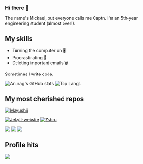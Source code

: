 ### Hi there 👋

The name's Mickael, but everyone calls me Captn.
I'm an 5th-year engineering student (almost over!).

## My skills
- Turning the computer on 🖥
- Procrastinating 🧠
- Deleting important emails 🗑️

Sometimes I write code.

![Anurag's GitHub stats](https://github-readme-stats.vercel.app/api?username=Captn138&show_icons=true&theme=tokyonight)
![Top Langs](https://github-readme-stats.vercel.app/api/top-langs/?username=Captn138&theme=tokyonight&layout=compact)

## My most cherished repos
[![Mayushii](https://github-readme-stats.vercel.app/api/pin/?username=Captn138&repo=mayushii&theme=tokyonight)](https://github.com/Captn138/mayushii)

[![Jekyll-website](https://github-readme-stats.vercel.app/api/pin/?username=Captn138&repo=jekyll-website&theme=tokyonight)](https://github.com/Captn138/jekyll-website)
[![Zshrc](https://github-readme-stats.vercel.app/api/pin/?username=Captn138&repo=zshrc&theme=tokyonight)](https://github.com/Captn138/zshrc)


![](https://img.shields.io/badge/OS-Linux-informational?style=flat&logo=linux&logoColor=white&color=2bbc8a)
![](https://img.shields.io/badge/Shell-Zsh-informational?style=flat&logo=gnu-bash&logoColor=white&color=2bbc8a)
![](https://img.shields.io/badge/Tools-Qemu-informational?Style=flat&logo=qemu&logoColor=white&color=2bbc8a)


## Profile hits
![](https://profile-counter.glitch.me/X1pe0/count.svg)
